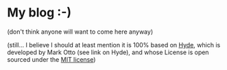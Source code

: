 # My blog :-)

(don't think anyone will want to come here anyway)

(still... I believe I should at least mention it is 100% based on
[Hyde](http://hyde.getpoole.com/), which is developed by Mark Otto
(see link on Hyde), and whose License is open sourced under the
[MIT license](LICENSE.md))


